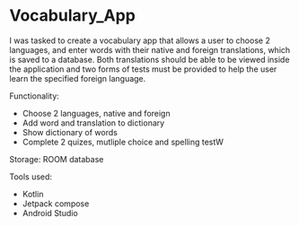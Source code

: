 # Vocabulary_App
I was tasked to create a vocabulary app that allows a user to choose 2 languages, and enter words with 
their native and foreign translations, which is saved to a database. Both translations should be able to 
be viewed inside the application and two forms of tests must be provided to help the user learn the 
specified foreign language.



Functionality:
- Choose 2 languages, native and foreign
- Add word and translation to dictionary
- Show dictionary of words
- Complete 2 quizes, mutliple choice and spelling testW

Storage:
ROOM database

Tools used:
- Kotlin
- Jetpack compose
- Android Studio
